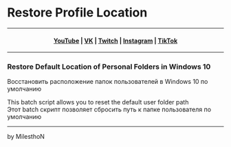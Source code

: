# Restore Profile Location
***
<h4 align="center"> <a href="https://www.youtube.com/channel/UCy2JxQdX8dT2Tbj4ykUkqFw" target="_blank">YouTube</a> | <a href="https://VK.com/id180544766" target="_blank">VK</a> | <a href="https://Twitch.tv/mmichaelKo" target="_blank">Twitch</a> | <a href="https://Instagram.com/mmichaelKo" target="_blank">Instagram</a> | <a href="https://TikTok.com/@mmichaelko" target="_blank">TikTok</a> </h4>

***
### Restore Default Location of Personal Folders in Windows 10  
Восстановить расположение папок пользователей в Windows 10 по умолчанию

This batch script allows you to reset the default user folder path  
Этот batch скрипт позволяет сбросить путь к папке пользователя по умолчанию
***
by MilesthoN
